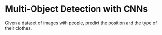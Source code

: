 # Multi-Object Detection with CNNs
Given a dataset of images with people, predict the position and the type of their clothes.
